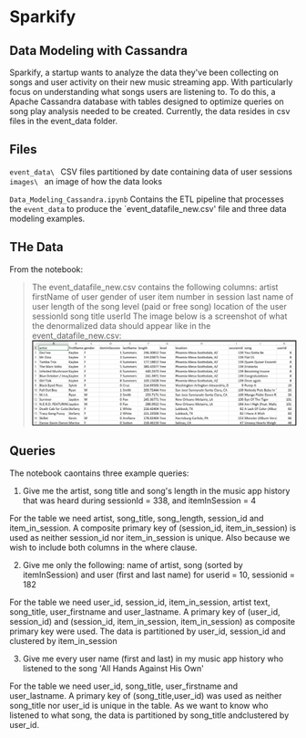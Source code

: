 # Sparkify
## Data Modeling with Cassandra

Sparkify, a startup wants to analyze the data they've been collecting on songs and user activity on their new music streaming app. With particularly focus on understanding what songs users are listening to. To do this, a Apache Cassandra database with tables designed to optimize queries on song play analysis needed to be created. Currently, the data resides in csv files in the event_data folder.

## Files
`event_data\ ` CSV files partitioned by date containing data of user sessions
`images\ ` an image of how the data looks

`Data_Modeling_Cassandra.ipynb` Contains the ETL pipeline that processes the `event_data` to produce the `event_datafile_new.csv' file and three data modeling examples.

## THe Data 
From the notebook:
>The event_datafile_new.csv contains the following columns:
>artist
>firstName of user
>gender of user
>item number in session
>last name of user
>length of the song
>level (paid or free song)
>location of the user
>sessionId
>song title
>userId
>The image below is a screenshot of what the denormalized data should appear like in the event_datafile_new.csv:
![The image below is a screenshot of what the denormalized data should appear like in the event_datafile_new.csv](images/image_event_datafile_new.jpg)

## Queries
The notebook caontains three example queries:
1. Give me the artist, song title and song's length in the music app history that was heard during sessionId = 338, and itemInSession = 4

For the table we need artist, song_title, song_length, session_id and item_in_session. A composite primary key of (session_id, item_in_session) is used as neither session_id nor item_in_session is unique. Also because we wish to include both columns in the where clause.

2. Give me only the following: name of artist, song (sorted by itemInSession) and user (first and last name) for userid = 10, sessionid = 182

For the table we need user_id, session_id, item_in_session, artist text, song_title, user_firstname and user_lastname.
A primary key of (user_id, session_id) and (session_id, item_in_session, item_in_session) as composite primary key were used. The data is partitioned by user_id, session_id and clustered by item_in_session


3. Give me every user name (first and last) in my music app history who listened to the song 'All Hands Against His Own'

For the table we need user_id, song_title, user_firstname and user_lastname.
A primary key of (song_title,user_id) was used as neither song_title nor user_id is unique in the table. As we want to know who listened to what song, the data is partitioned by song_title andclustered by user_id.
